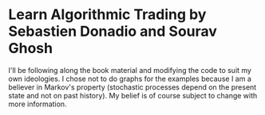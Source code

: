 # Learn Algorithmic Trading by Sebastien Donadio and Sourav Ghosh

I'll be following along the book material and modifying the code to suit my own ideologies. I chose not to do graphs for the examples because I am a believer in Markov's property (stochastic processes depend on the present state and not on past history). My belief is of course subject to change with more information.
